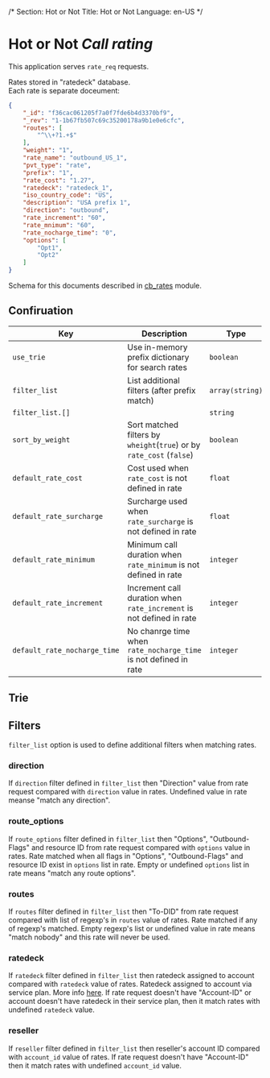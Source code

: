 /*
Section: Hot or Not
Title: Hot or Not
Language: en-US
*/

# Hot or Not *Call rating*

This application serves `rate_req` requests.

Rates stored in "ratedeck" database.  
Each rate is separate doceument:
```JSON
{
    "_id": "f36cac061205f7a0f7fde6b4d3370bf9",
    "_rev": "1-1b67fb507c69c35200178a9b1e0e6cfc",
    "routes": [
        "^\\+?1.+$"
    ],
    "weight": "1",
    "rate_name": "outbound_US_1",
    "pvt_type": "rate",
    "prefix": "1",
    "rate_cost": "1.27",
    "ratedeck": "ratedeck_1",
    "iso_country_code": "US",
    "description": "USA prefix 1",
    "direction": "outbound",
    "rate_increment": "60",
    "rate_mnimum": "60",
    "rate_nocharge_time": "0",
    "options": [
        "Opt1",
        "Opt2"
    ]
}
```

Schema for this documents described in [cb_rates](../../crossbar/doc/rates.md) module.

## Confiruation

Key | Description | Type | Default
--- | ----------- | ---- | -------
`use_trie` | Use in-memory prefix dictionary for search rates | `boolean` | `false`
`filter_list` | List additional filters (after prefix match) | `array(string)` | `["direction", "route_options", "routes"]`
`filter_list.[]` |  | `string` |
`sort_by_weight` | Sort matched filters by `wheight`(`true`) or by `rate_cost` (`false`) | `boolean` | `true`
`default_rate_cost` | Cost used when `rate_cost` is not defined in rate | `float` | `0.0`
`default_rate_surcharge` | Surcharge used when `rate_surcharge` is not defined in rate | `float` | `0.0`
`default_rate_minimum` | Minimum call duration when `rate_minimum` is not defined in rate | `integer` | `60`
`default_rate_increment` | Increment call duration when `rate_increment` is not defined in rate | `integer` | `60`
`default_rate_nocharge_time` | No chanrge time when `rate_nocharge_time`  is not defined in rate | `integer` | `0`

## Trie

## Filters

`filter_list` option is used to define additional filters when matching rates.

### direction

If `direction` filter defined in `filter_list` then "Direction" value from rate request compared with `direction` value in rates. Undefined value in rate meanse "match any direction".

### route_options

If `route_options` filter defined in `filter_list` then "Options", "Outbound-Flags" and resource ID from rate request compared with `options` value in rates. Rate matched when all flags in "Options", "Outbound-Flags" and resource ID exist in `options` list in rate. Empty or undefined `options` list in rate means "match any route options".

### routes

If `routes` filter defined in `filter_list` then "To-DID" from rate request compared with list of regexp's in `routes` value of rates. Rate matched if any of regexp's matched. Empty regexp's list or undefined value in rate means "match nobody" and this rate will never be used.

### ratedeck

If `ratedeck` filter defined in `filter_list` then ratedeck assigned to account compared with `ratedeck` value of rates. Ratedeck assigned to account via service plan. More info [here](../../../core/kazoo_services/doc/ratedeck.md). If rate request doesn't have "Account-ID" or account doesn't have ratedeck in their service plan, then it match rates with undefined `ratedeck` value.

### reseller

If `reseller` filter defined in `filter_list` then reseller's account ID compared  with `account_id` value of rates. If rate request doesn't have "Account-ID" then it match rates with undefined `account_id` value.
